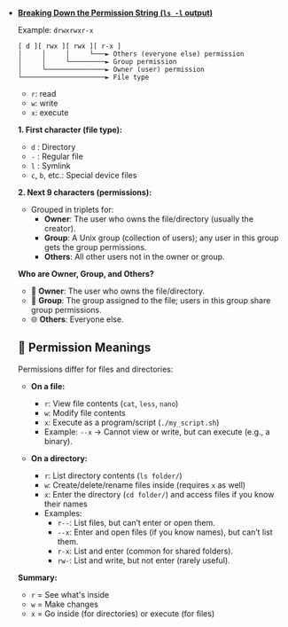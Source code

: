 - [**Breaking Down the Permission String (`ls -l` output)**](https://youtu.be/4e669hSjaX8?si=2p-IPEn3VxX9OURk&t=97)

    Example: `drwxrwxr-x`

    ```
    [ d ][ rwx ][ rwx ][ r-x ]
    │     │     │     └───► Others (everyone else) permission
    │     │     └─────────► Group permission
    │     └───────────────► Owner (user) permission
    └─────────────────────► File type
    ```

    - `r`: read
    - `w`: write
    - `x`: execute

    **1. First character (file type):**
    - `d` : Directory
    - `-` : Regular file
    - `l` : Symlink
    - `c`, `b`, etc.: Special device files

    **2. Next 9 characters (permissions):**
    - Grouped in triplets for:
        - **Owner**: The user who owns the file/directory (usually the creator).
        - **Group**: A Unix group (collection of users); any user in this group gets the group permissions.
        - **Others**: All other users not in the owner or group.

    **Who are Owner, Group, and Others?**
    - 👤 **Owner**: The user who owns the file/directory.
    - 👥 **Group**: The group assigned to the file; users in this group share group permissions.
    - 🌐 **Others**: Everyone else.

    ## 📁 Permission Meanings

    Permissions differ for files and directories:

    - **On a file:**
        - `r`: View file contents (`cat`, `less`, `nano`)
        - `w`: Modify file contents
        - `x`: Execute as a program/script (`./my_script.sh`)
        - Example: `--x` → Cannot view or write, but can execute (e.g., a binary).

    - **On a directory:**
        - `r`: List directory contents (`ls folder/`)
        - `w`: Create/delete/rename files inside (requires `x` as well)
        - `x`: Enter the directory (`cd folder/`) and access files if you know their names
        - Examples:
            - `r--`: List files, but can’t enter or open them.
            - `--x`: Enter and open files (if you know names), but can’t list them.
            - `r-x`: List and enter (common for shared folders).
            - `rw-`: List and write, but not enter (rarely useful).

    **Summary:**
    - `r` = See what's inside
    - `w` = Make changes
    - `x` = Go inside (for directories) or execute (for files)
